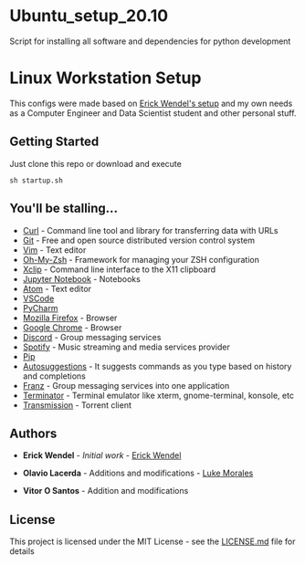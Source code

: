 # Ubuntu_setup_20.10
Script for installing all software and dependencies for python development


# Linux Workstation Setup

This configs were made based on [Erick Wendel's setup](https://github.com/ErickWendel/ew-ubuntu-setup) and my own needs as a Computer Engineer and Data Scientist student and other personal stuff.

## Getting Started

Just clone this repo or download and execute 

```
sh startup.sh
```

## You'll be stalling...

* [Curl](https://curl.haxx.se/) - Command line tool and library for transferring data with URLs
* [Git](https://git-scm.com/) - Free and open source distributed version control system
* [Vim](https://www.vim.org/) - Text editor
* [Oh-My-Zsh](https://ohmyz.sh/) - Framework for managing your ZSH configuration
* [Xclip](https://opensource.com/article/19/7/xclip) - Command line interface to the X11 clipboard
* [Jupyter Notebook](https://jupyter.org/) - Notebooks
* [Atom](https://atom.io/) - Text editor
* [VSCode](https://code.visualstudio.com/)
* [PyCharm](https://www.jetbrains.com/pt-br/pycharm/)
* [Mozilla Firefox](https://www.mozilla.org/pt-BR/) - Browser
* [Google Chrome](https://www.google.com/intl/pt-BR/chrome/) - Browser
* [Discord](https://discord.com/new) - Group messaging services
* [Spotify](https://www.spotify.com/) - Music streaming and media services provider
* [Pip](https://pypi.org/project/pip/)
* [Autosuggestions](https://github.com/zsh-users/zsh-autosuggestions) - It suggests commands as you type based on history and completions
* [Franz](https://meetfranz.com/) - Group messaging services into one application
* [Terminator](https://terminator-gtk3.readthedocs.io/en/latest/) - Terminal emulator like xterm, gnome-terminal, konsole, etc
* [Transmission](https://transmissionbt.com/) - Torrent client

## Authors

* **Erick Wendel** - *Initial work* - [Erick Wendel](https://github.com/ErickWendel)

* **Olavio Lacerda** - Additions and modifications - [Luke Morales](https://github.com/lukemorales)
* **Vitor O Santos** - Addition and modifications

## License

This project is licensed under the MIT License - see the [LICENSE.md](LICENSE.md) file for details
